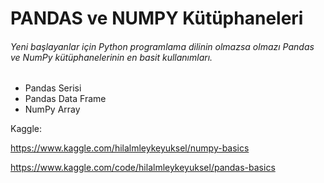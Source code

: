 

# PANDAS ve NUMPY Kütüphaneleri
  
  ###### Yeni başlayanlar için Python programlama dilinin olmazsa olmazı Pandas ve NumPy kütüphanelerinin en basit kullanımları.
  
  * Pandas Serisi
  * Pandas Data Frame
  * NumPy Array
 
Kaggle:

https://www.kaggle.com/hilalmleykeyuksel/numpy-basics

https://www.kaggle.com/code/hilalmleykeyuksel/pandas-basics
